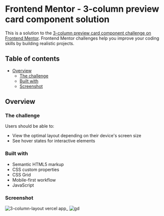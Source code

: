# Frontend Mentor - 3-column preview card component solution

This is a solution to the [3-column preview card component challenge on Frontend Mentor](https://www.frontendmentor.io/challenges/3column-preview-card-component-pH92eAR2-). Frontend Mentor challenges help you improve your coding skills by building realistic projects. 

## Table of contents

- [Overview](#overview)
  - [The challenge](#the-challenge)
  - [Built with](#built-with)
  - [Screenshot](#screenshot)



## Overview

### The challenge

Users should be able to:

- View the optimal layout depending on their device's screen size
- See hover states for interactive elements

### Built with

- Semantic HTML5 markup
- CSS custom properties
- CSS Grid
- Mobile-first workflow
- JavaScript

### Screenshot
![3-column-layout vercel app_](https://user-images.githubusercontent.com/69897943/120891476-8438f100-c611-11eb-9378-5b84fb0f0955.png)
![gd](https://user-images.githubusercontent.com/69897943/120891565-f3164a00-c611-11eb-98bc-194cf878ff6e.PNG)









